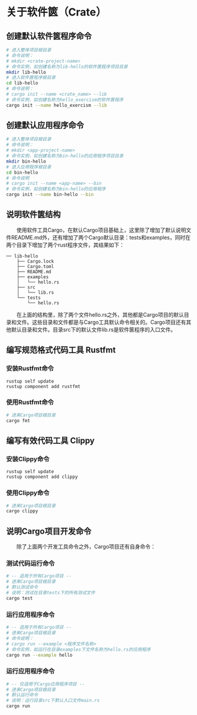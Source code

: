 # 关于软件篋（Crate）

## 创建默认软件篋程序命令

```bash
# 进入整体项目根目录
# 命令说明：
# mkdir <crate-project-name>
# 命令实例，如创建名称为lib-hello的软件篋程序项目目录
mkdir lib-hello
# 进入软件篋程序根目录
cd lib-hello
# 命令说明：
# cargo init --name <crate_name> --lib
# 命令实例，如创建名称为hello_exercism的软件篋程序
cargo init --name hello_exercism --lib
```

## 创建默认应用程序命令

```bash
# 进入整体项目根目录
# 命令说明：
# mkdir <app-project-name>
# 命令实例，如创建名称为bin-hello的应用程序项目目录
mkdir bin-hello
# 进入应用程序根目录
cd bin-hello
# 命令说明
# cargo init --name <app-name> --bin
# 命令实例，如创建名称为bin-hello的应用程序
cargo init --name bin-hello --bin
```

## 说明软件篋结构

　　使用软件工具Cargo，在默认Cargo项目基础上，这里除了增加了默认说明文件README.md外，还有增加了两个Cargo默认目录：tests和examples，同时在两个目录下增加了两个rust程序文件，其结果如下：

```
── lib-hello
    ├── Cargo.lock
    ├── Cargo.toml
    ├── README.md
    ├── examples
    │   └── hello.rs
    ├── src
    │   └── lib.rs
    └── tests
        └── hello.rs
```

　　在上面的结构里，除了两个文件hello.rs之外，其他都是Cargo项目的默认目录和文件。这些目录和文件都是与Cargo工具默认命令相关的。Cargo项目还有其他默认目录和文件。目录src下的默认文件lib.rs是软件篋程序的入口文件。

## 编写规范格式代码工具 Rustfmt

### 安装Rustfmt命令

    rustup self update
    rustup component add rustfmt

### 使用Rustfmt命令

```bash
# 进来Cargo项目根目录
cargo fmt
```

## 编写有效代码工具 Clippy

### 安装Clippy命令

    rustup self update
    rustup component add clippy

### 使用Clippy命令

```bash
# 进来Cargo项目根目录
cargo clippy
```

## 说明Cargo项目开发命令

　　除了上面两个开发工具命令之外，Cargo项目还有自身命令：

### 测试代码运行命令

```bash
# -- 适用于所有Cargo项目 --
# 进来Cargo项目根目录
# 默认测试命令
# 说明：测试在目录tests下的所有测试文件
cargo test
```

### 运行应用程序命令

```bash
# -- 适用于所有Cargo项目 --
# 进来Cargo项目根目录
# 命令说明：
# cargo run --example <程序文件名称>
# 命令实例，如运行在目录examples下文件名称为hello.rs的应用程序
cargo run --example hello
```

### 运行应用程序命令

```bash
# -- 仅适用于Cargo应用程序项目 --
# 进来Cargo项目根目录
# 默认运行命令
# 说明：运行目录src下默认入口文件main.rs
cargo run
```

